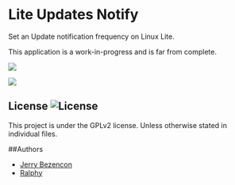 Lite Updates Notify
================

Set an Update notification frequency on Linux Lite.

This application is a work-in-progress and is far from complete.

![](http://i.imgur.com/dbqXpaX.png)

![](http://i.imgur.com/PGGxtxi.png)

## License ![License](https://img.shields.io/badge/license-GPLv2-green.svg)

This project is under the GPLv2 license. Unless otherwise stated in individual files.

##Authors
- [Jerry Bezencon](https://github.com/linuxlite/)
- [Ralphy](https://github.com/ralphys)